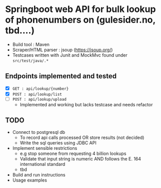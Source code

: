 # Springboot web API for bulk lookup of phonenumbers on (gulesider.no, tbd....)
- Build tool : Maven
- Scraper/HTML parser : jsoup (https://jsoup.org/)
- Testcases written with Junit and MockMvc found under `src/test/java/.*`

## Endpoints implemented and tested
- [x] `GET : api/lookup/{number}`
- [x] `POST : api/lookup/list`
- [ ] `POST : api/lookup/upload`
  - Implemented and working but lacks testcase and needs refactor


## TODO
- Connect to postgresql db 
  - To record api calls processed OR store results (not decided)
  - Write the sql queries using JDBC API
- Implement sensible restrictions
  - e.g stop someone from requesting 4 billion lookups
  - Validate that input string is numeric AND follows the E. 164 international standard
  - tbd
- Build and run instructions
- Usage examples